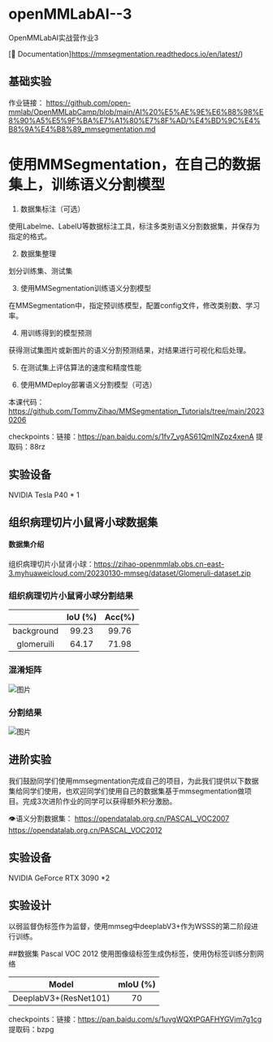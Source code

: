 # openMMLabAI--3
OpenMMLabAI实战营作业3

[📘 Documentation]https://mmsegmentation.readthedocs.io/en/latest/)



## 基础实验
作业链接：
https://github.com/open-mmlab/OpenMMLabCamp/blob/main/AI%20%E5%AE%9E%E6%88%98%E8%90%A5%E5%9F%BA%E7%A1%80%E7%8F%AD/%E4%BD%9C%E4%B8%9A%E4%B8%89_mmsegmentation.md

# 使用MMSegmentation，在自己的数据集上，训练语义分割模型
1. 数据集标注（可选）

使用Labelme、LabelU等数据标注工具，标注多类别语义分割数据集，并保存为指定的格式。

2. 数据集整理

划分训练集、测试集

3. 使用MMSegmentation训练语义分割模型

在MMSegmentation中，指定预训练模型，配置config文件，修改类别数、学习率。

4. 用训练得到的模型预测

获得测试集图片或新图片的语义分割预测结果，对结果进行可视化和后处理。

5. 在测试集上评估算法的速度和精度性能

6. 使用MMDeploy部署语义分割模型（可选）

本课代码：https://github.com/TommyZihao/MMSegmentation_Tutorials/tree/main/20230206

checkpoints：链接：https://pan.baidu.com/s/1fv7_vgAS61QmlNZpz4xenA 提取码：88rz 

## 实验设备
NVIDIA Tesla P40 * 1

##  组织病理切片小鼠肾小球数据集

#### 数据集介绍


组织病理切片小鼠肾小球：https://zihao-openmmlab.obs.cn-east-3.myhuaweicloud.com/20230130-mmseg/dataset/Glomeruli-dataset.zip



### 组织病理切片小鼠肾小球分割结果

|                |  IoU (%) |Acc(%)|
| :-----------------: |  :-------: | :-------: |
| background |   99.23   |99.76|
| glomeruili |   64.17   |71.98|

### 混淆矩阵
![图片](https://user-images.githubusercontent.com/101508488/218174224-7fcb452a-6c75-44b9-a390-9930c4f52eb7.png)

### 分割结果
![图片](https://user-images.githubusercontent.com/101508488/218174363-9640b132-eb75-4cb0-bb1d-40d517ebfa6d.png)



## 进阶实验
我们鼓励同学们使用mmsegmentation完成自己的项目，为此我们提供以下数据集给同学们使用，也欢迎同学们使用自己的数据集基于mmsegmentation做项目。完成3次进阶作业的同学可以获得额外积分激励。

👁️语义分割数据集：
https://opendatalab.org.cn/PASCAL_VOC2007
https://opendatalab.org.cn/PASCAL_VOC2012

## 实验设备
NVIDIA GeForce RTX 3090 *2

## 实验设计
以弱监督伪标签作为监督，使用mmseg中deeplabV3+作为WSSS的第二阶段进行训练。

##数据集 Pascal VOC 2012
使用图像级标签生成伪标签，使用伪标签训练分割网络

|        Model        |  mIoU (%) |
| :-----------------: |  :-------: |
|DeeplabV3+(ResNet101)|   70   |

 checkpoints：链接：https://pan.baidu.com/s/1uvgWQXtPGAFHYGVjm7g1cg 提取码：bzpg 
